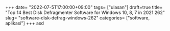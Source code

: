 +++
date= "2022-07-5T17:00:00+09:00"
tags= ["ulasan"]
draft=true
title= "Top 14 Best Disk Defragmenter Software for Windows 10, 8, 7 in 2021        262"
slug= "software-disk-defrag-windows-262"
categories= ["software, aplikasi"]
+++
asd
